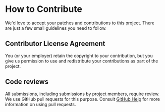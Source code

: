 # How to Contribute

We'd love to accept your patches and contributions to this project. There are
just a few small guidelines you need to follow.

## Contributor License Agreement

You (or your employer) retain the copyright to your contribution, but you give us permission to use and redistribute your contributions as
part of the project.

## Code reviews

All submissions, including submissions by project members, require review. We
use GitHub pull requests for this purpose. Consult
[GitHub Help](https://help.github.com/articles/about-pull-requests/) for more
information on using pull requests.
